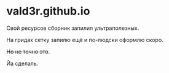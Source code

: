 # vald3r.github.io
<p>Свой ресурсов сборник запилил ультраполезных.</p>
<p>На гридах сетку запилю ещё и по-людски оформлю скоро.</p>
<p><del>Но не точно это</del>.</p>
<p>Йа сделаль.</p>
